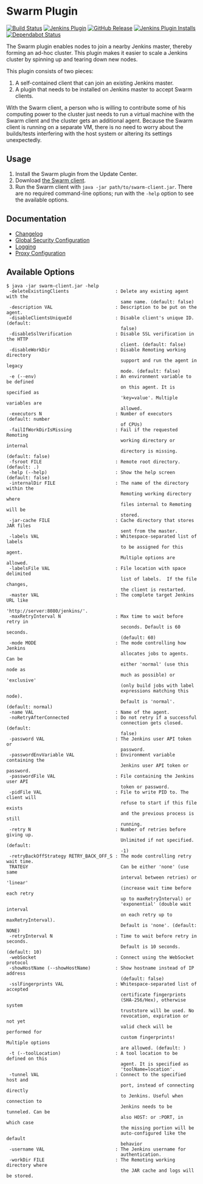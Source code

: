 # Swarm Plugin

[![Build Status](https://ci.jenkins.io/buildStatus/icon?job=Plugins/swarm-plugin/master)](https://ci.jenkins.io/job/Plugins/job/swarm-plugin/job/master/)
[![Jenkins Plugin](https://img.shields.io/jenkins/plugin/v/swarm.svg)](https://plugins.jenkins.io/swarm/)
[![GitHub Release](https://img.shields.io/github/release/jenkinsci/swarm-plugin.svg?label=changelog)](https://github.com/jenkinsci/swarm-plugin/releases/latest)
[![Jenkins Plugin Installs](https://img.shields.io/jenkins/plugin/i/swarm.svg?color=blue)](https://plugins.jenkins.io/swarm/)
[![Dependabot Status](https://api.dependabot.com/badges/status?host=github&repo=jenkinsci/swarm-plugin)](https://dependabot.com)

The Swarm plugin enables nodes to join a nearby Jenkins master, thereby
forming an ad-hoc cluster. This plugin makes it easier to scale a Jenkins
cluster by spinning up and tearing down new nodes.

This plugin consists of two pieces:

 1. A self-contained client that can join an existing Jenkins master.
 2. A plugin that needs to be installed on Jenkins master to accept
    Swarm clients.

With the Swarm client, a person who is willing to contribute some of his
computing power to the cluster just needs to run a virtual machine with
the Swarm client and the cluster gets an additional agent. Because the
Swarm client is running on a separate VM, there is no need to worry
about the builds/tests interfering with the host system or altering its
settings unexpectedly.

## Usage

 1. Install the Swarm plugin from the Update Center.
 2. Download [the Swarm
    client](https://repo.jenkins-ci.org/releases/org/jenkins-ci/plugins/swarm-client/).
 3. Run the Swarm client with `java -jar path/to/swarm-client.jar`.
    There are no required command-line options; run with the `-help`
    option to see the available options.

## Documentation

* [Changelog](CHANGELOG.md)
* [Global Security Configuration](docs/security.md)
* [Logging](docs/logging.md)
* [Proxy Configuration](docs/proxy.md)

## Available Options

```
$ java -jar swarm-client.jar -help
 -deleteExistingClients                 : Delete any existing agent with the
                                          same name. (default: false)
 -description VAL                       : Description to be put on the agent.
 -disableClientsUniqueId                : Disable client's unique ID. (default:
                                          false)
 -disableSslVerification                : Disable SSL verification in the HTTP
                                          client. (default: false)
 -disableWorkDir                        : Disable Remoting working directory
                                          support and run the agent in legacy
                                          mode. (default: false)
 -e (--env)                             : An environment variable to be defined
                                          on this agent. It is specified as
                                          'key=value'. Multiple variables are
                                          allowed.
 -executors N                           : Number of executors (default: number
                                          of CPUs)
 -failIfWorkDirIsMissing                : Fail if the requested Remoting
                                          working directory or internal
                                          directory is missing. (default: false)
 -fsroot FILE                           : Remote root directory. (default: .)
 -help (--help)                         : Show the help screen (default: false)
 -internalDir FILE                      : The name of the directory within the
                                          Remoting working directory where
                                          files internal to Remoting will be
                                          stored.
 -jar-cache FILE                        : Cache directory that stores JAR files
                                          sent from the master.
 -labels VAL                            : Whitespace-separated list of labels
                                          to be assigned for this agent.
                                          Multiple options are allowed.
 -labelsFile VAL                        : File location with space delimited
                                          list of labels.  If the file changes,
                                          the client is restarted.
 -master VAL                            : The complete target Jenkins URL like
                                          'http://server:8080/jenkins/'.
 -maxRetryInterval N                    : Max time to wait before retry in
                                          seconds. Default is 60 seconds.
                                          (default: 60)
 -mode MODE                             : The mode controlling how Jenkins
                                          allocates jobs to agents. Can be
                                          either 'normal' (use this node as
                                          much as possible) or 'exclusive'
                                          (only build jobs with label
                                          expressions matching this node).
                                          Default is 'normal'. (default: normal)
 -name VAL                              : Name of the agent.
 -noRetryAfterConnected                 : Do not retry if a successful
                                          connection gets closed. (default:
                                          false)
 -password VAL                          : The Jenkins user API token or
                                          password.
 -passwordEnvVariable VAL               : Environment variable containing the
                                          Jenkins user API token or password.
 -passwordFile VAL                      : File containing the Jenkins user API
                                          token or password.
 -pidFile VAL                           : File to write PID to. The client will
                                          refuse to start if this file exists
                                          and the previous process is still
                                          running.
 -retry N                               : Number of retries before giving up.
                                          Unlimited if not specified. (default:
                                          -1)
 -retryBackOffStrategy RETRY_BACK_OFF_S : The mode controlling retry wait time.
 TRATEGY                                  Can be either 'none' (use same
                                          interval between retries) or 'linear'
                                          (increase wait time before each retry
                                          up to maxRetryInterval) or
                                          'exponential' (double wait interval
                                          on each retry up to maxRetryInterval).
                                          Default is 'none'. (default: NONE)
 -retryInterval N                       : Time to wait before retry in seconds.
                                          Default is 10 seconds. (default: 10)
 -webSocket                             : Connect using the WebSocket protocol
 -showHostName (--showHostName)         : Show hostname instead of IP address
                                          (default: false)
 -sslFingerprints VAL                   : Whitespace-separated list of accepted
                                          certificate fingerprints
                                          (SHA-256/Hex), otherwise system
                                          truststore will be used. No
                                          revocation, expiration or not yet
                                          valid check will be performed for
                                          custom fingerprints! Multiple options
                                          are allowed. (default: )
 -t (--toolLocation)                    : A tool location to be defined on this
                                          agent. It is specified as
                                          'toolName=location'.
 -tunnel VAL                            : Connect to the specified host and
                                          port, instead of connecting directly
                                          to Jenkins. Useful when connection to
                                          Jenkins needs to be tunneled. Can be
                                          also HOST: or :PORT, in which case
                                          the missing portion will be
                                          auto-configured like the default
                                          behavior
 -username VAL                          : The Jenkins username for
                                          authentication.
 -workDir FILE                          : The Remoting working directory where
                                          the JAR cache and logs will be stored.
```
